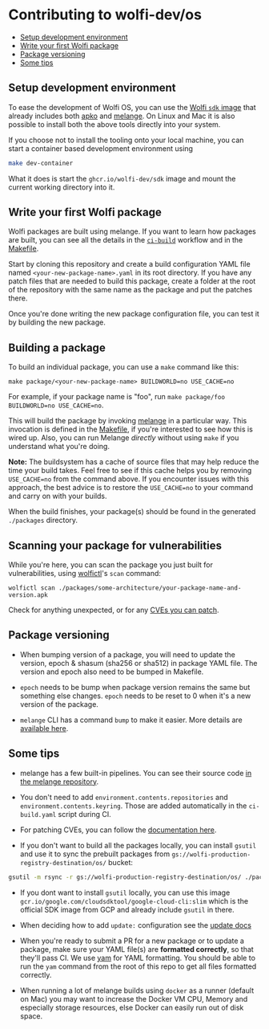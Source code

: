 # Contributing to wolfi-dev/os

<!-- toc -->
- [Setup development environment](#setup-development-environment)
- [Write your first Wolfi package](#write-your-first-wolfi-package)
- [Package versioning](#package-versioning)
- [Some tips](#some-tips)
<!-- /toc -->

## Setup development environment

To ease the development of Wolfi OS, you can use the [Wolfi `sdk` image](https://github.com/wolfi-dev/tools/pkgs/container/sdk) that already includes both [apko](https://github.com/chainguard-dev/apko) and [melange](https://github.com/chainguard-dev/melange).
On Linux and Mac it is also possible to install both the above tools directly into your system.

If you choose not to install the tooling onto your local machine, you can start a container based development environment using

```sh
make dev-container
```

What it does is start the `ghcr.io/wolfi-dev/sdk` image and mount the current working directory into it.

## Write your first Wolfi package

Wolfi packages are built using melange. If you want to learn how packages are built, you can see all the details in the [`ci-build`](.github/workflows/ci-build.yaml) workflow and in the [Makefile](Makefile).

Start by cloning this repository and create a build configuration YAML file named `<your-new-package-name>.yaml` in its root directory. If you have any patch files that are needed to build this package, create a folder at the root of the repository with the same name as the package and put the patches there.

Once you're done writing the new package configuration file, you can test it by building the new package.

## Building a package

To build an individual package, you can use a `make` command like this:

```text
make package/<your-new-package-name> BUILDWORLD=no USE_CACHE=no
```

For example, if your package name is "foo", run `make package/foo BUILDWORLD=no USE_CACHE=no`.

This will build the package by invoking [melange](https://github.com/chainguard-dev/melange) in a particular way. This invocation is defined in the [Makefile](Makefile), if you're interested to see how this is wired up. Also, you can run Melange _directly_ without using `make` if you understand what you're doing.

**Note:** The buildsystem has a cache of source files that may help reduce the time your build takes. Feel free to see if this cache helps you by removing `USE_CACHE=no` from the command above. If you encounter issues with this approach, the best advice is to restore the `USE_CACHE=no` to your command and carry on with your builds.

When the build finishes, your package(s) should be found in the generated `./packages` directory.

## Scanning your package for vulnerabilities

While you're here, you can scan the package you just built for vulnerabilities, using [wolfictl](https://github.com/wolfi-dev/wolfictl)'s `scan` command:

```shell
wolfictl scan ./packages/some-architecture/your-package-name-and-version.apk
```

Check for anything unexpected, or for any [CVEs you can patch](./HOW_TO_PATCH_CVES.md).

## Package versioning

- When bumping version of a package, you will need to update the version, epoch & shasum (sha256 or sha512) in package YAML file. The version and epoch also need to be bumped in Makefile.

- `epoch` needs to be bump when package version remains the same but something else changes. `epoch` needs to be reset to 0 when it's a new version of the package.

- `melange` CLI has a command `bump` to make it easier. More details are [available here](https://github.com/chainguard-dev/melange/blob/f52b622351657fd9ccdb7e3bfb124caef61ad651/NEWS.md).

## Some tips

- melange has a few built-in pipelines. You can see their source code [in the melange repository](https://github.com/chainguard-dev/melange/tree/main/pkg/build/pipelines).

- You don't need to add `environment.contents.repositories` and `environment.contents.keyring`. Those are added automatically in the `ci-build.yaml` script during CI.

- For patching CVEs, you can follow the [documentation here](HOW_TO_PATCH_CVES.md).

- If you don't want to build all the packages locally, you can install `gsutil` and use it to sync the prebuilt packages from `gs://wolfi-production-registry-destination/os/` bucket:

```sh
gsutil -m rsync -r gs://wolfi-production-registry-destination/os/ ./packages
```

- If you dont want to install `gsutil` locally, you can use this image `gcr.io/google.com/cloudsdktool/google-cloud-cli:slim` which is the official SDK image from GCP and already include `gsutil` in there.

- When deciding how to add `update:` configuration see the [update docs](./docs/UPDATES.md)

- When you're ready to submit a PR for a new package or to update a package, make sure your YAML file(s) are **formatted correctly**, so that they'll pass CI. We use [yam](https://github.com/chainguard-dev/yam) for YAML formatting. You should be able to run the `yam` command from the root of this repo to get all files formatted correctly.

- When running a lot of melange builds using `docker` as a runner (default on Mac) you may want to increase the Docker VM CPU, Memory and especially storage resources, else Docker can easily run out of disk space.
